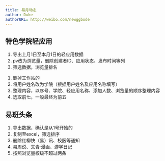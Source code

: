 ```yaml
---
title: 易月动态
author: Duke
authorURL: http://weibo.com/newggbode
---
```


## 特色学院轻应用

1. 导出上月1日至本月1日的轻应用数据
1. pv改为浏览量，删除创建者ID、应用状态、发布时间等列
1. 筛选数据，浏览量排名

<!--truncate-->

1. 删掉工作站的
1. 将用户姓名改为学院（根据用户姓名及应用名称填写）
1. 整理内容，以序号、学院、轻应用名称、添加人数、浏览量的顺序整理内容
1. 选取前七，一般最终为前五

## 易班头条

1. 导出数据，确认是从1号开始的
1. 复制至excel，筛选排序
1. 删除红柳快（易）讯、校医等通知
1. 易周说、文青·漫画、游学日记
1. 按照浏览量校级不超过两条